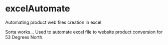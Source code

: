 # excelAutomate
Automating product web files creation in excel

Sorta works... Used to automate excel file to website product conversion for 53 Degrees North.
